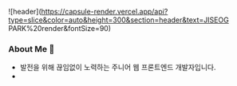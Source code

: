 ![header](https://capsule-render.vercel.app/api?type=slice&color=auto&height=300&section=header&text=JISEOG PARK%20render&fontSize=90)

### About Me 👋
- 발전을 위해 끊임없이 노력하는 주니어 웹 프론트엔드 개발자입니다.
- 
<!--
**ralph601/ralph601** is a ✨ _special_ ✨ repository because its `README.md` (this file) appears on your GitHub profile.

Here are some ideas to get you started:

- 🔭 I’m currently working on ...
- 🌱 I’m currently learning ...
- 👯 I’m looking to collaborate on ...
- 🤔 I’m looking for help with ...
- 💬 Ask me about ...
- 📫 How to reach me: ...
- 😄 Pronouns: ...
- ⚡ Fun fact: ...
-->
